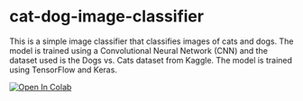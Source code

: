 # cat-dog-image-classifier

This is a simple image classifier that classifies images of cats and dogs. The model is trained using a Convolutional Neural Network (CNN) and the dataset used is the Dogs vs. Cats dataset from Kaggle. The model is trained using TensorFlow and Keras.


<a href="https://colab.research.google.com/github/nexiouscaliver/cat-dog-image-classifier/blob/main/cat_dog_classifier.ipynb" 
target="_parent"><img src="https://colab.research.google.com/assets/colab-badge.svg" alt="Open In Colab"/></a>
